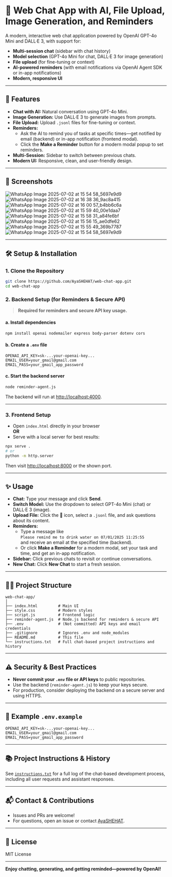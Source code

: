 # 💬 Web Chat App with AI, File Upload, Image Generation, and Reminders

A modern, interactive web chat application powered by OpenAI GPT-4o Mini and DALL·E 3, with support for:
- **Multi-session chat** (sidebar with chat history)
- **Model selection** (GPT-4o Mini for chat, DALL·E 3 for image generation)
- **File upload** (for fine-tuning or context)
- **AI-powered reminders** (with email notifications via OpenAI Agent SDK or in-app notifications)
- **Modern, responsive UI**

---

## 🚀 Features

- **Chat with AI:** Natural conversation using GPT-4o Mini.
- **Image Generation:** Use DALL·E 3 to generate images from prompts.
- **File Upload:** Upload `.jsonl` files for fine-tuning or context.
- **Reminders:** 
  - Ask the AI to remind you of tasks at specific times—get notified by email (backend) or in-app notification (frontend modal).
  - Click the **Make a Reminder** button for a modern modal popup to set reminders.
- **Multi-Session:** Sidebar to switch between previous chats.
- **Modern UI:** Responsive, clean, and user-friendly design.

---

## 📸 Screenshots

![WhatsApp Image 2025-07-02 at 15 54 58_5697e9d9](https://github.com/user-attachments/assets/239d9749-6609-4a93-87a3-f4676a2379eb)
![WhatsApp Image 2025-07-02 at 16 38 36_9ac8a415](https://github.com/user-attachments/assets/cc2040f8-ae1c-43b1-9e7b-67a443fa224d)
![WhatsApp Image 2025-07-02 at 16 00 57_b4bb6c6a](https://github.com/user-attachments/assets/aaf458fb-67ec-4c49-b71b-dd8584b9f593)
![WhatsApp Image 2025-07-02 at 15 59 40_00e1daa7](https://github.com/user-attachments/assets/4219ae1b-898c-445b-89af-9dbfa121069b)
![WhatsApp Image 2025-07-02 at 15 58 31_a84fe6bf](https://github.com/user-attachments/assets/00b474a8-64b7-466a-aa3c-bebeafed939e)
![WhatsApp Image 2025-07-02 at 15 56 15_ae0dfe62](https://github.com/user-attachments/assets/8a8085b5-2612-493d-94cd-19d1d2743aaa)
![WhatsApp Image 2025-07-02 at 15 55 49_369b7787](https://github.com/user-attachments/assets/bca86673-d689-4354-8086-f913371271bd)
![WhatsApp Image 2025-07-02 at 15 54 58_5697e9d9](https://github.com/user-attachments/assets/e73df66c-d3f5-4707-ac73-22276cc35293)



---

## 🛠️ Setup & Installation

### 1. **Clone the Repository**

```sh
git clone https://github.com/AyaSHEHAT/web-chat-app.git
cd web-chat-app
```

### 2. **Backend Setup (for Reminders & Secure API)**

> **Required for reminders and secure API key usage.**

#### a. Install dependencies

```sh
npm install openai nodemailer express body-parser dotenv cors
```

#### b. Create a `.env` file

```env
OPENAI_API_KEY=sk-...your-openai-key...
EMAIL_USER=your_gmail@gmail.com
EMAIL_PASS=your_gmail_app_password
```

#### c. Start the backend server

```sh
node reminder-agent.js
```

The backend will run at [http://localhost:4000](http://localhost:4000).

---

### 3. **Frontend Setup**

- Open `index.html` directly in your browser  
  **OR**  
- Serve with a local server for best results:

```sh
npx serve .
# or
python -m http.server
```
Then visit [http://localhost:8000](http://localhost:8000) or the shown port.

---

## ✨ Usage

- **Chat:** Type your message and click **Send**.
- **Switch Model:** Use the dropdown to select GPT-4o Mini (chat) or DALL·E 3 (image).
- **Upload File:** Click the 📁 icon, select a `.jsonl` file, and ask questions about its content.
- **Reminders:** 
  - Type a message like  
    `Please remind me to drink water on 07/01/2025 11:25:55`  
    and receive an email at the specified time (backend).
  - Or click **Make a Reminder** for a modern modal, set your task and time, and get an in-app notification.
- **Sidebar:** Click previous chats to revisit or continue conversations.
- **New Chat:** Click **New Chat** to start a fresh session.

---

## 🧑‍💻 Project Structure

```
web-chat-app/
│
├── index.html         # Main UI
├── style.css          # Modern styles
├── script.js          # Frontend logic
├── reminder-agent.js  # Node.js backend for reminders & secure API
├── .env               # (Not committed) API keys and email credentials
├── .gitignore         # Ignores .env and node_modules
├── README.md          # This file
└── instructions.txt   # Full chat-based project instructions and history
```

---

## ⚠️ Security & Best Practices

- **Never commit your `.env` file or API keys** to public repositories.
- Use the backend (`reminder-agent.js`) to keep your keys secure.
- For production, consider deploying the backend on a secure server and using HTTPS.

---

## 📝 Example `.env.example`

```env
OPENAI_API_KEY=sk-...your-openai-key...
EMAIL_USER=your_gmail@gmail.com
EMAIL_PASS=your_gmail_app_password
```

---

## 📚 Project Instructions & History

See [`instructions.txt`](./instructions.txt) for a full log of the chat-based development process, including all user requests and assistant responses.

---

## 📬 Contact & Contributions

- Issues and PRs are welcome!
- For questions, open an issue or contact [AyaSHEHAT](https://github.com/AyaSHEHAT).

---

## 📄 License

MIT License

---

**Enjoy chatting, generating, and getting reminded—powered by OpenAI!**
